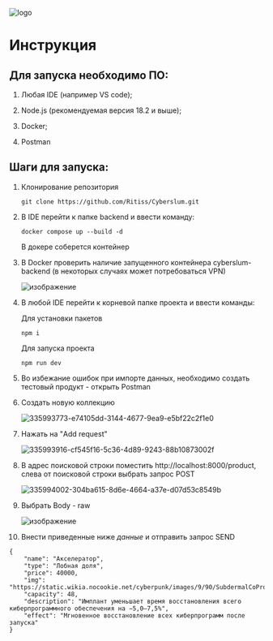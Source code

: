 ![logo](https://github.com/Ritiss/Cyberslum/assets/115828441/6f43a2c4-d18d-4c03-8666-62430323e9ec)



# Инструкция

## Для запуска необходимо ПО:

1. Любая IDE (например VS code);


2. Node.js (рекомендуемая версия 18.2 и выше);


3. Docker;


4. Postman


## Шаги для запуска:
1. Клонирование репозитория


   ```git clone https://github.com/Ritiss/Cyberslum.git```


2. В IDE перейти к папке backend и ввести команду:


   ```docker compose up --build -d```


   В докере соберется контейнер 


3. В Docker проверить наличие запущенного контейнера cyberslum-backend (в некоторых случаях может потребоваться VPN)


   ![изображение](https://github.com/Ritiss/Cyberslum/assets/115828441/894d976e-da13-4c8d-b70f-f929a0c4299e)



4. В любой IDE перейти к корневой папке проекта и ввести команды:


   Для установки пакетов


   ```npm i```


   Для запуска проекта


   ```npm run dev```


5. Во избежание ошибок при импорте данных, необходимо создать тестовый продукт - открыть Postman

  
6. Создать новую коллекцию


   ![335993773-e74105dd-3144-4677-9ea9-e5bf22c2f1e0](https://github.com/Ritiss/Cyberslum/assets/115828441/0cf2c6e7-f327-481c-82cd-82a3726f7c0d)



7. Нажать на "Add request"


   ![335993916-cf545f16-5c36-4d89-9243-88b10873002f](https://github.com/Ritiss/Cyberslum/assets/115828441/4751d61f-5a7e-47b4-ae5d-2aa402df50e4)



8. В адрес поисковой строки поместить http://localhost:8000/product, слева от поисковой строки выбрать запрос  POST

    
   ![335994002-304ba615-8d6e-4664-a37e-d07d53c8549b](https://github.com/Ritiss/Cyberslum/assets/115828441/3ff2b397-f135-4c09-befa-30ab71f0d7a4)



9. Выбрать Body - raw

   
   ![изображение](https://github.com/Ritiss/Cyberslum/assets/115828441/c9e91ab6-3f02-43ad-ab67-e9cf50d9590d)



10. Внести приведенные ниже *данные* и отправить запрос SEND

```
{
    "name": "Акселератор",
    "type": "Лобная доля",
    "price": 40000,
    "img": "https://static.wikia.nocookie.net/cyberpunk/images/9/90/SubdermalCoProcessor.png",
    "capacity": 48,
    "description": "Имплант уменьшает время восстановления всего киберпрограммного обеспечения на −5,0–7,5%",
    "effect": "Мгновенное восстановление всех киберпрограмм после запуска"
}
```
